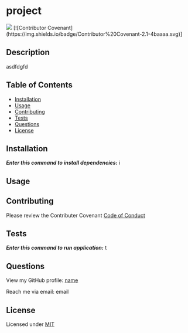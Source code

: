 
  # project

  <img src='https://img.shields.io/badge/License-MIT-green' />
  [![Contributor Covenant](https://img.shields.io/badge/Contributor%20Covenant-2.1-4baaaa.svg)]
  
  ## Description

  asdfdgfd

  ## Table of Contents

  * [Installation](#installation)
  * [Usage](#usage)
  * [Contributing](#contributing)
  * [Tests](#tests)
  * [Questions](#questions)
  * [License](#license)

  ## Installation

  ***Enter this command to install dependencies:*** i

  ## Usage

  ## Contributing

  Please review the Contributer Covenant [Code of Conduct](https://www.contributor-covenant.org/version/2/1/code_of_conduct/code_of_conduct.txt)

  ## Tests

  ***Enter this command to run application:*** t

  ## Questions

  View my GitHub profile: [name](https://github.com/name)

  Reach me via email: email 

  
  ## License

   Licensed under [MIT](https://choosealicense.com/licenses/mit)
  

